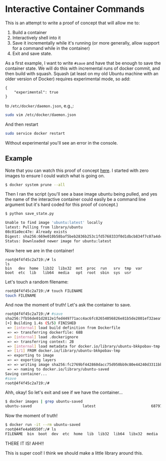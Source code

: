 # Interactive Container Commands

This is an attempt to write a proof of concept that will allow me to:

1. Build a container
2. Interactively shell into it
3. Save it incrementally while it's running (or more generally, allow support for a command while in the container)
4. Exit and save state.

As a first example, I want to write `#save` and have that be enough to save the container state. 
We will do this with incremental runs of docker commit, and then build with squash.
Squash (at least on my old Ubuntu machine with an older version of Docker) requires experimental mode, so add:

```
{ 
    "experimental": true 
}
```
to `/etc/docker/daemon.json`, e.g.,:

```bash
sudo vim /etc/docker/daemon.json
```

And then restart

```bash
sudo service docker restart
```

Without experimental you'll see an error in the console.

## Example

Note that you can watch this proof of concept [here](https://www.youtube.com/watch?v=ZFwapu4I-pg).
I started with zero images to ensure I could watch what is going on.

```bash
$ docker system prune --all
```

Then I ran the script (you'll see a base image ubuntu being pulled, and yes the name of the interactive container
could easily be a command line argument but it's hard coded for this proof of concept.)

```bash
$ python save_state.py
```
```bash
Unable to find image 'ubuntu:latest' locally
latest: Pulling from library/ubuntu
08c01a0ec47e: Already exists 
Digest: sha256:669e010b58baf5beb2836b253c1fd5768333f0d1dbcb834f7c07a4dc93f474be
Status: Downloaded newer image for ubuntu:latest
```

Now here we are in the container!
```
root@4f4f45c2a719:/# ls
ls
bin   dev  home  lib32  libx32  mnt  proc  run   srv  tmp  var
boot  etc  lib   lib64  media   opt  root  sbin  sys  usr
```

Let's touch a random filename:

```bash
root@4f4f45c2a719:/# touch FILENAME
touch FILENAME
```

And now the moment of truth! Let's ask the container to save.

```bash
root@4f4f45c2a719:/# #save
sha256:7fb56de01d2812e1fed449771acc4ac6fc82654056826e81b5de2801ef32aeaf
[+] Building 1.4s (5/5) FINISHED                                                                                                     
 => [internal] load build definition from Dockerfile                                                                            0.0s
 => => transferring dockerfile: 68B                                                                                             0.0s
 => [internal] load .dockerignore                                                                                               0.0s
 => => transferring context: 2B                                                                                                 0.0s
 => [internal] load metadata for docker.io/library/ubuntu-bkkpobav-tmp:latest                                                   0.0s
 => [1/1] FROM docker.io/library/ubuntu-bkkpobav-tmp                                                                            0.0s
 => exporting to image                                                                                                          0.0s
 => => exporting layers                                                                                                         0.0s
 => => writing image sha256:fc2769bf442860dacc75d950bb9c80e44240d3311bbf42f96788dd4636f55bfb                                    0.0s
 => => naming to docker.io/library/ubuntu-saved                                                                                 0.0s
Saving container...
#save
root@4f4f45c2a719:/# 
```

Ahh, okay! So let's exit and see if we have the container...

```bash
$ docker images | grep ubuntu-saved
ubuntu-saved                       latest                         687973b77fbc   About a minute ago   72.8MB
```
Now the moment of truth!

```bash
$ docker run -it --rm ubuntu-saved
root@44fe4a68550f:/# ls
FILENAME  bin  boot  dev  etc  home  lib  lib32  lib64  libx32  media  mnt  opt  proc  root  run  sbin  srv  sys  tmp  usr  var
```

THERE IT IS! AHH!!

This is super cool! I think we should make a little library around this.
